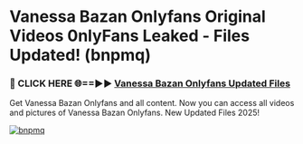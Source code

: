 # Vanessa Bazan Onlyfans Original Videos 0nlyFans Leaked - Files Updated! (bnpmq)

<h3>🔴 CLICK HERE 🌐==►► <a href="https://tinyurl.com/ehrbuxhb" rel="nofollow">Vanessa Bazan Onlyfans Updated Files</a></h3>

Get Vanessa Bazan Onlyfans and all content. Now you can access all videos and pictures of Vanessa Bazan Onlyfans. New Updated Files 2025!

[![bnpmq](https://i.imgur.com/lVYEuWS.gif)](https://tinyurl.com/ehrbuxhb)
